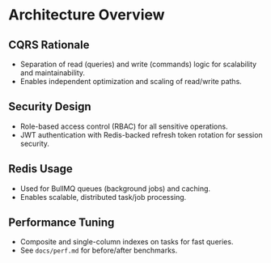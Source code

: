# Architecture Overview

## CQRS Rationale
- Separation of read (queries) and write (commands) logic for scalability and maintainability.
- Enables independent optimization and scaling of read/write paths.

## Security Design
- Role-based access control (RBAC) for all sensitive operations.
- JWT authentication with Redis-backed refresh token rotation for session security.

## Redis Usage
- Used for BullMQ queues (background jobs) and caching.
- Enables scalable, distributed task/job processing.

## Performance Tuning
- Composite and single-column indexes on tasks for fast queries.
- See `docs/perf.md` for before/after benchmarks.

